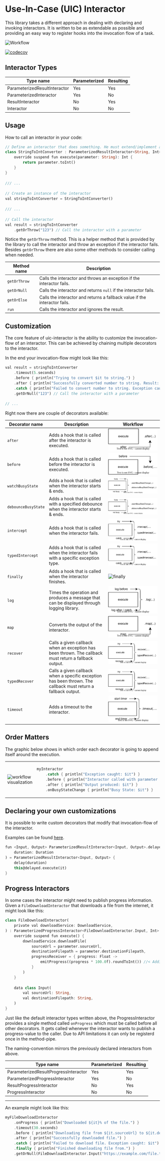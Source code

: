 # Use-In-Case (UIC) Interactor

This library takes a different approach in dealing with declaring and invoking interactors.
It is written to be as extendable as possible and providing an easy way to register hooks into the
invocation flow of a task.

![Workflow](https://github.com/FelixCpp/use_in_case/actions/workflows/dart.yml/badge.svg)

[![codecov](https://codecov.io/github/FelixCpp/use_in_case/graph/badge.svg?token=KZHYCQGVC0)](https://codecov.io/github/FelixCpp/use_in_case)

## Interactor Types

| Type name                     | Parameterized | Resulting |
| ----------------------------- | ------------- | --------- |
| ParameterizedResultInteractor | Yes           | Yes       |
| ParameterizedInteractor       | Yes           | No        |
| ResultInteractor              | No            | Yes       |
| Interactor                    | No            | No        |

## Usage

How to call an interactor in your code:

```dart
// Define an interactor that does something. He must extend/implement a type mentioned above.
class StringToIntConverter : ParameterizedResultInteractor<String, Int> {
    override suspend fun execute(parameter: String): Int {
        return parameter.toInt()
    }
}

/// ...

// Create an instance of the interactor
val stringToIntConverter = StringToIntConverter()

/// ...

// Call the interactor
val result = stringToIntConverter
    .getOrThrow("123") // Call the interactor with a parameter
```

Notice the `getOrThrow` method. This is a helper method that is provided by the library to call the
interactor and throw an exception if the interactor fails.
Besides `getOrThrow` there are also some other methods to consider calling when needed.

| Method name  | Description                                                                |
| ------------ | -------------------------------------------------------------------------- |
| `getOrThrow` | Calls the interactor and throws an exception if the interactor fails.      |
| `getOrNull`  | Calls the interactor and returns `null` if the interactor fails.           |
| `getOrElse`  | Calls the interactor and returns a fallback value if the interactor fails. |
| `run`        | Calls the interactor and ignores the result.                               |

## Customization

The core feature of uic-interactor is the ability to customize the invocation-flow of an interactor.
This can be achieved by chaining multiple decorators to the interactor.

In the end your invocation-flow might look like this:

```dart
val result = stringToIntConverter
    .timeout(5.seconds)
    .before { println("Trying to convert $it to string.") }
    .after { println("Successfully converted number to string. Result: $it") }
    .catch { println("Failed to convert number to string. Exception caught: $it") }
    .getOrNull("123") // Call the interactor with a parameter

// ...
```

Right now there are couple of decorators available:

| Decorator name      | Description                                                                                                   | Workflow                                  |
| ------------------- | ------------------------------------------------------------------------------------------------------------- | ----------------------------------------- |
| `after`             | Adds a hook that is called after the interactor is executed.                                                  | ![after](./docs/after.drawio.svg)         |
| `before`            | Adds a hook that is called before the interactor is executed.                                                 | ![before](./docs/before.drawio.svg)       |
| `watchBusyState`    | Adds a hook that is called when the interactor starts & ends.                                                 | ![busystate](./docs/busystate.drawio.svg) |
| `debounceBusyState` | Adds a hook that is called with a specified debounce when the interactor starts & ends.                       | ![busystate](./docs/busystate.drawio.svg) |
| `intercept`         | Adds a hook that is called when the interactor fails.                                                         | ![catch](./docs/intercept.drawio.svg)     |
| `typedIntercept`    | Adds a hook that is called when the interactor fails with a specific exception type.                          | ![catch](./docs/intercept.drawio.svg)     |
| `finally`           | Adds a hook that is called when the interactor finishes.                                                      | ![finally](./docs/finally.drawio.svg)     |
| `log`               | Times the operation and produces a message that can be displayed through logging library.                     | ![log](./docs/log.drawio.svg)             |
| `map`               | Converts the output of the interactor.                                                                        | ![map](./docs/map.drawio.svg)             |
| `recover`           | Calls a given callback when an exception has been thrown. The callback must return a fallback output.         | ![recover](./docs/recover.drawio.svg)     |
| `typedRecover`      | Calls a given callback when a specific exception has been thrown. The callback must return a fallback output. | ![recover](./docs/recover.drawio.svg)     |
| `timeout`           | Adds a timeout to the interactor.                                                                             | ![timeout](./docs/timeout.drawio.svg)     |

## Order Matters

The graphic below shows in which order each decorator is going to append itself around the execution.

<table>
<td>
<img src="./documentation/chained.drawio.svg" alt="workflow visualization" style="width: 400px;">
</td>
<td style="vertical-align: top;">

```dart
myInteractor
    .catch { println("Exception caught: $it") }
    .before { println("Interactor called with parameter = $it") }
    .after { println("Output produced: $it") }
    .onBusyStateChange { println("Busy State: $it") }
```
</td>
</table>
</p>

## Declaring your own customizations

It is possible to write custom decorators that modify that invocation-flow of the interactor.

Examples can be
found [here](./commonMain/kotlin/de/dataport/android/common/architecture/mvi/uicinteractor/).

```dart
fun <Input, Output> ParameterizedResultInteractor<Input, Output>.delayed(
    duration: Duration
) = ParameterizedResultInteractor<Input, Output> {
    delay(duration)
    this@delayed.execute(it)
}
```

## Progress Interactors

In some cases the interactor might need to publish progress information.
Given a `FileDownloadInteractor` that downloads a file from the internet, it might look like this:

```dart
class FileDownloadInteractor(
    private val downloadService: DownloadService,
) : ParameterizedProgressInteractor<FileDownloadInteractor.Input, Int> {
    override suspend fun execute() {
        downloadService.downloadFile(
            sourceUrl = parameter.sourceUrl,
            destinationFilepath = parameter.destinationFilepath,
            progressReceiver = { progress: Float ->
                emitProgress((progress * 100.0f).roundToInt()) //< Additional method that allows you to publish progress information.
            }
        )
    }

    data class Input(
        val sourceUrl: String,
        val destinationFilepath: String,
    )
}
```

Just like the default interactor types written above, the ProgressInteractor provides a single method called `onProgress` which must be called before all other decorators. It gets called whenever the interactor wants to publish a progress-value to the caller. Due to API limitations it can only be registerd once in the method-pipe.

The naming-convention mirrors the previously declared interactors from above.

| Type name                             | Parameterized | Resulting |
| ------------------------------------- | ------------- | --------- |
| ParameterizedResultProgressInteractor | Yes           | Yes       |
| ParameterizedProgressInteractor       | Yes           | No        |
| ResultProgressInteractor              | No            | Yes       |
| ProgressInteractor                    | No            | No        |

---

An example might look like this:

```dart
myFileDownloadInteractor
    .onProgress { println("Downloaded ${it}% of the file.") }
    .timeout(30.seconds)
    .before { println("Downloading file from ${it.sourceUrl} to ${it.destinationFilepath}.") }
    .after { println("Successfully downloaded file.") }
    .catch { println("Failed to download file. Exception caught: $it") }
    .finally { println("Finished downloading file from.") }
    .getOrNull(FileDownloadInteractor.Input("https://example.com/file.txt", "/path/to/file.txt"))
```